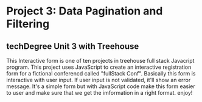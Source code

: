 # Project 3: Data Pagination and Filtering 
## techDegree Unit 3 with Treehouse

This Interactive form is one of ten projects in treehouse full stack Javacript program. This project uses JavaScript to create an interactive registration form for a fictional conferencd called "fullStack Conf". Basically this form is interactive with user input. If user input is not validated, it'll show an error message. It's a simple form but with JavaScript code make this form easier to user and make sure that we get the imformation in a right format. enjoy! 
